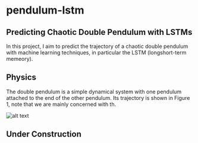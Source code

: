 # pendulum-lstm
## Predicting Chaotic Double Pendulum with LSTMs
In this project, I aim to predict the trajectory of a chaotic double pendulum with machine learning techniques, in particular the LSTM (longshort-term memeory).
## Physics
The double pendulum is a simple dynamical system with one pendulum attached to the end of the other pendulum. Its trajectory is shown in Figure 1, note that we are mainly concerned with th.

![alt text](https://upload.wikimedia.org/wikipedia/commons/6/65/Trajektorie_eines_Doppelpendels.gif)

## Under Construction
